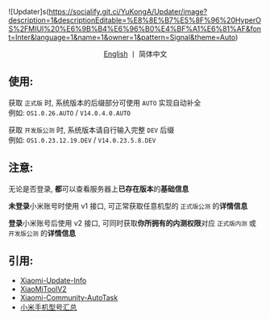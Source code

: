 ![Updater]s(https://socialify.git.ci/YuKongA/Updater/image?description=1&descriptionEditable=%E8%8E%B7%E5%8F%96%20HyperOS%2FMIUI%20%E6%9B%B4%E6%96%B0%E4%BF%A1%E6%81%AF&font=Inter&language=1&name=1&owner=1&pattern=Signal&theme=Auto)

<div align="center">

[English](https://github.com/YuKongA/Updater/blob/main/README_EN.md) 丨 简体中文</b>

</div>

## 使用:

获取 `正式版` 时, 系统版本的后缀部分可使用 `AUTO` 实现自动补全<br />例如: `OS1.0.26.AUTO` / `V14.0.4.0.AUTO`

获取 `开发版公测` 时, 系统版本请自行输入完整 `DEV` 后缀<br />例如: `OS1.0.23.12.19.DEV` / `V14.0.23.5.8.DEV`

## 注意:

无论是否登录, <b>都</b>可以查看服务器上<b>已存在版本</b>的<b>基础信息</b>

<b>未登录</b>小米账号时使用 v1 接口, 可正常获取任意机型的 `正式版公测` 的<b>详情信息</b>

<b>登录</b>小米账号后使用 v2 接口, 可同时获取<b>你所拥有的内测权限</b>对应 `正式版内测` 或 `开发版公测` 的<b>详情信息</b>

## 引用:

- [Xiaomi-Update-Info](https://github.com/YuKongA/Xiaomi-Update-Info)
- [XiaoMiToolV2](https://github.com/francescotescari/XiaoMiToolV2)
- [Xiaomi-Community-AutoTask](https://github.com/CMDQ8575/Xiaomi-Community-AutoTask)
- [小米手机型号汇总](https://github.com/KHwang9883/MobileModels/blob/master/brands/xiaomi.md)
